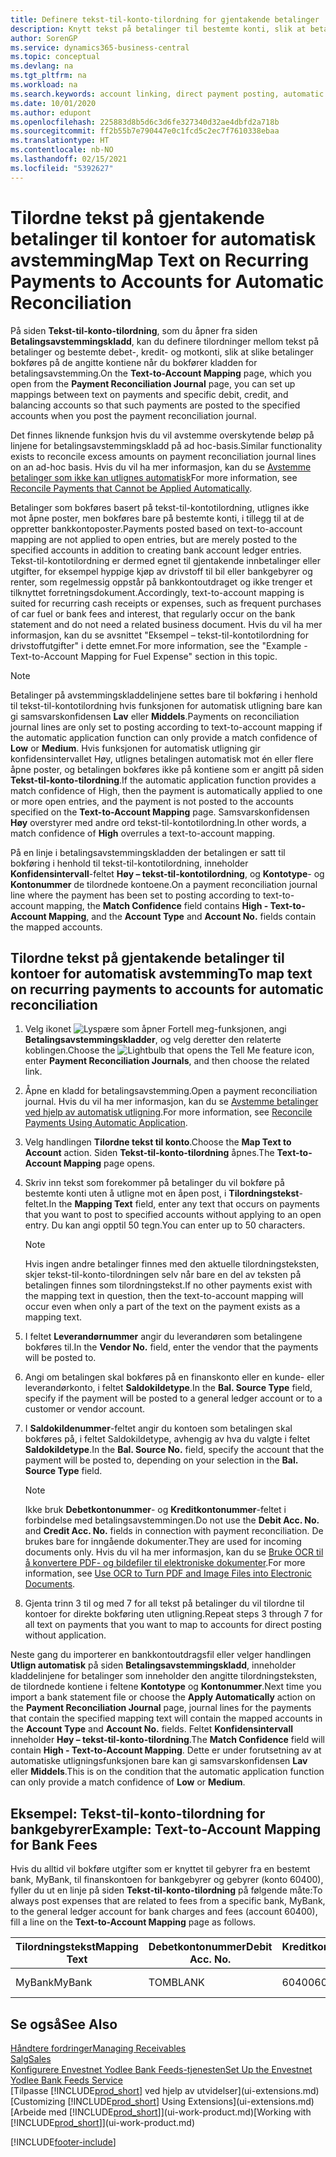 ```yaml
---
title: Definere tekst-til-konto-tilordning for gjentakende betalinger | Microsoft-dokumentasjon
description: Knytt tekst på betalinger til bestemte konti, slik at betalinger bokføres på kontiene når du bokfører betalingsavstemmingskladden.
author: SorenGP
ms.service: dynamics365-business-central
ms.topic: conceptual
ms.devlang: na
ms.tgt_pltfrm: na
ms.workload: na
ms.search.keywords: account linking, direct payment posting, automatic payment processing, reconcile payment, recurring expense, recurring cash receipt
ms.date: 10/01/2020
ms.author: edupont
ms.openlocfilehash: 225883d8b5d6c3d6fe327340d32ae4dbfd2a718b
ms.sourcegitcommit: ff2b55b7e790447e0c1fcd5c2ec7f7610338ebaa
ms.translationtype: HT
ms.contentlocale: nb-NO
ms.lasthandoff: 02/15/2021
ms.locfileid: "5392627"
---
```

# <a name="map-text-on-recurring-payments-to-accounts-for-automatic-reconciliation"></a><span data-ttu-id="39462-103">Tilordne tekst på gjentakende betalinger til kontoer for automatisk avstemming</span><span class="sxs-lookup"><span data-stu-id="39462-103">Map Text on Recurring Payments to Accounts for Automatic Reconciliation</span></span>
<span data-ttu-id="39462-104">På siden **Tekst-til-konto-tilordning**, som du åpner fra siden **Betalingsavstemmingskladd**, kan du definere tilordninger mellom tekst på betalinger og bestemte debet-, kredit- og motkonti, slik at slike betalinger bokføres på de angitte kontiene når du bokfører kladden for betalingsavstemming.</span><span class="sxs-lookup"><span data-stu-id="39462-104">On the **Text-to-Account Mapping** page, which you open from the **Payment Reconciliation Journal** page, you can set up mappings between text on payments and specific debit, credit, and balancing accounts so that such payments are posted to the specified accounts when you post the payment reconciliation journal.</span></span>

<span data-ttu-id="39462-105">Det finnes liknende funksjon hvis du vil avstemme overskytende beløp på linjene for betalingsavstemmingskladd på ad hoc-basis.</span><span class="sxs-lookup"><span data-stu-id="39462-105">Similar functionality exists to reconcile excess amounts on payment reconciliation journal lines on an ad-hoc basis.</span></span> <span data-ttu-id="39462-106">Hvis du vil ha mer informasjon, kan du se [Avstemme betalinger som ikke kan utlignes automatisk](receivables-how-reconcile-payments-cannot-apply-auto.md)</span><span class="sxs-lookup"><span data-stu-id="39462-106">For more information, see [Reconcile Payments that Cannot be Applied Automatically](receivables-how-reconcile-payments-cannot-apply-auto.md).</span></span>

<span data-ttu-id="39462-107">Betalinger som bokføres basert på tekst-til-kontotilordning, utlignes ikke mot åpne poster, men bokføres bare på bestemte konti, i tillegg til at de oppretter bankkontoposter.</span><span class="sxs-lookup"><span data-stu-id="39462-107">Payments posted based on text-to-account mapping are not applied to open entries, but are merely posted to the specified accounts in addition to creating bank account ledger entries.</span></span> <span data-ttu-id="39462-108">Tekst-til-kontotilordning er dermed egnet til gjentakende innbetalinger eller utgifter, for eksempel hyppige kjøp av drivstoff til bil eller bankgebyrer og renter, som regelmessig oppstår på bankkontoutdraget og ikke trenger et tilknyttet forretningsdokument.</span><span class="sxs-lookup"><span data-stu-id="39462-108">Accordingly, text-to-account mapping is suited for recurring cash receipts or expenses, such as frequent purchases of car fuel or bank fees and interest, that regularly occur on the bank statement and do not need a related business document.</span></span> <span data-ttu-id="39462-109">Hvis du vil ha mer informasjon, kan du se avsnittet "Eksempel – tekst-til-kontotilordning for drivstoffutgifter" i dette emnet.</span><span class="sxs-lookup"><span data-stu-id="39462-109">For more information, see the "Example - Text-to-Account Mapping for Fuel Expense" section in this topic.</span></span>

> [!NOTE]  
>   <span data-ttu-id="39462-110">Betalinger på avstemmingskladdelinjene settes bare til bokføring i henhold til tekst-til-kontotilordning hvis funksjonen for automatisk utligning bare kan gi samsvarskonfidensen **Lav** eller **Middels**.</span><span class="sxs-lookup"><span data-stu-id="39462-110">Payments on reconciliation journal lines are only set to posting according to text-to-account mapping if the automatic application function can only provide a match confidence of **Low** or **Medium**.</span></span> <span data-ttu-id="39462-111">Hvis funksjonen for automatisk utligning gir konfidensintervallet Høy, utlignes betalingen automatisk mot én eller flere åpne poster, og betalingen bokføres ikke på kontiene som er angitt på siden **Tekst-til-konto-tilordning**.</span><span class="sxs-lookup"><span data-stu-id="39462-111">If the automatic application function provides a match confidence of High, then the payment is automatically applied to one or more open entries, and the payment is not posted to the accounts specified on the **Text-to-Account Mapping** page.</span></span> <span data-ttu-id="39462-112">Samsvarskonfidensen **Høy** overstyrer med andre ord tekst-til-kontotilordning.</span><span class="sxs-lookup"><span data-stu-id="39462-112">In other words, a match confidence of **High** overrules a text-to-account mapping.</span></span>

<span data-ttu-id="39462-113">På en linje i betalingsavstemmingskladden der betalingen er satt til bokføring i henhold til tekst-til-kontotilordning, inneholder **Konfidensintervall**-feltet **Høy – tekst-til-kontotilordning**, og **Kontotype**- og **Kontonummer** de tilordnede kontoene.</span><span class="sxs-lookup"><span data-stu-id="39462-113">On a payment reconciliation journal line where the payment has been set to posting according to text-to-account mapping, the **Match Confidence** field contains **High - Text-to-Account Mapping**, and the **Account Type** and **Account No.** fields contain the mapped accounts.</span></span>

## <a name="to-map-text-on-recurring-payments-to-accounts-for-automatic-reconciliation"></a><span data-ttu-id="39462-114">Tilordne tekst på gjentakende betalinger til kontoer for automatisk avstemming</span><span class="sxs-lookup"><span data-stu-id="39462-114">To map text on recurring payments to accounts for automatic reconciliation</span></span>
1. <span data-ttu-id="39462-115">Velg ikonet ![Lyspære som åpner Fortell meg-funksjonen](media/ui-search/search_small.png "Fortell hva du vil gjøre"), angi **Betalingsavstemmingskladder**, og velg deretter den relaterte koblingen.</span><span class="sxs-lookup"><span data-stu-id="39462-115">Choose the ![Lightbulb that opens the Tell Me feature](media/ui-search/search_small.png "Tell me what you want to do") icon, enter **Payment Reconciliation Journals**, and then choose the related link.</span></span>
2. <span data-ttu-id="39462-116">Åpne en kladd for betalingsavstemming.</span><span class="sxs-lookup"><span data-stu-id="39462-116">Open a payment reconciliation journal.</span></span> <span data-ttu-id="39462-117">Hvis du vil ha mer informasjon, kan du se [Avstemme betalinger ved hjelp av automatisk utligning](receivables-how-reconcile-payments-auto-application.md).</span><span class="sxs-lookup"><span data-stu-id="39462-117">For more information, see [Reconcile Payments Using Automatic Application](receivables-how-reconcile-payments-auto-application.md).</span></span>
3. <span data-ttu-id="39462-118">Velg handlingen **Tilordne tekst til konto**.</span><span class="sxs-lookup"><span data-stu-id="39462-118">Choose the **Map Text to Account** action.</span></span> <span data-ttu-id="39462-119">Siden **Tekst-til-konto-tilordning** åpnes.</span><span class="sxs-lookup"><span data-stu-id="39462-119">The **Text-to-Account Mapping** page opens.</span></span>
4. <span data-ttu-id="39462-120">Skriv inn tekst som forekommer på betalinger du vil bokføre på bestemte konti uten å utligne mot en åpen post, i **Tilordningstekst**-feltet.</span><span class="sxs-lookup"><span data-stu-id="39462-120">In the **Mapping Text** field, enter any text that occurs on payments that you want to post to specified accounts without applying to an open entry.</span></span> <span data-ttu-id="39462-121">Du kan angi opptil 50 tegn.</span><span class="sxs-lookup"><span data-stu-id="39462-121">You can enter up to 50 characters.</span></span>

    > [!NOTE]  
    >   <span data-ttu-id="39462-122">Hvis ingen andre betalinger finnes med den aktuelle tilordningsteksten, skjer tekst-til-konto-tilordningen selv når bare en del av teksten på betalingen finnes som tilordningstekst.</span><span class="sxs-lookup"><span data-stu-id="39462-122">If no other payments exist with the mapping text in question, then the text-to-account mapping will occur even when only a part of the text on the payment exists as a mapping text.</span></span>
5. <span data-ttu-id="39462-123">I feltet **Leverandørnummer** angir du leverandøren som betalingene bokføres til.</span><span class="sxs-lookup"><span data-stu-id="39462-123">In the **Vendor No.** field, enter the vendor that the payments will be posted to.</span></span>
6. <span data-ttu-id="39462-124">Angi om betalingen skal bokføres på en finanskonto eller en kunde- eller leverandørkonto, i feltet **Saldokildetype**.</span><span class="sxs-lookup"><span data-stu-id="39462-124">In the **Bal. Source Type** field, specify if the payment will be posted to a general ledger account or to a customer or vendor account.</span></span>
7. <span data-ttu-id="39462-125">I **Saldokildenummer**-feltet angir du kontoen som betalingen skal bokføres på, i feltet Saldokildetype, avhengig av hva du valgte i feltet **Saldokildetype**.</span><span class="sxs-lookup"><span data-stu-id="39462-125">In the **Bal. Source No.** field, specify the account that the payment will be posted to, depending on your selection in the **Bal. Source Type** field.</span></span>

    > [!NOTE]
    > <span data-ttu-id="39462-126">Ikke bruk **Debetkontonummer**- og **Kreditkontonummer**-feltet i forbindelse med betalingsavstemmingen.</span><span class="sxs-lookup"><span data-stu-id="39462-126">Do not use the **Debit Acc. No.** and **Credit Acc. No.** fields in connection with payment reconciliation.</span></span> <span data-ttu-id="39462-127">De brukes bare for inngående dokumenter.</span><span class="sxs-lookup"><span data-stu-id="39462-127">They are used for incoming documents only.</span></span> <span data-ttu-id="39462-128">Hvis du vil ha mer informasjon, kan du se [Bruke OCR til å konvertere PDF- og bildefiler til elektroniske dokumenter](across-how-use-ocr-pdf-images-files.md).</span><span class="sxs-lookup"><span data-stu-id="39462-128">For more information, see [Use OCR to Turn PDF and Image Files into Electronic Documents](across-how-use-ocr-pdf-images-files.md).</span></span>

8. <span data-ttu-id="39462-129">Gjenta trinn 3 til og med 7 for all tekst på betalinger du vil tilordne til kontoer for direkte bokføring uten utligning.</span><span class="sxs-lookup"><span data-stu-id="39462-129">Repeat steps 3 through 7 for all text on payments that you want to map to accounts for direct posting without application.</span></span>

<span data-ttu-id="39462-130">Neste gang du importerer en bankkontoutdragsfil eller velger handlingen **Utlign automatisk** på siden **Betalingsavstemmingskladd**, inneholder kladdelinjene for betalinger som inneholder den angitte tilordningsteksten, de tilordnede kontiene i feltene **Kontotype** og **Kontonummer**.</span><span class="sxs-lookup"><span data-stu-id="39462-130">Next time you import a bank statement file or choose the **Apply Automatically** action on the **Payment Reconciliation Journal** page, journal lines for the payments that contain the specified mapping text will contain the mapped accounts in the **Account Type** and **Account No.** fields.</span></span> <span data-ttu-id="39462-131">Feltet **Konfidensintervall** inneholder **Høy – tekst-til-konto-tilordning**.</span><span class="sxs-lookup"><span data-stu-id="39462-131">The **Match Confidence** field will contain **High - Text-to-Account Mapping**.</span></span> <span data-ttu-id="39462-132">Dette er under forutsetning av at automatiske utligningsfunksjonen bare kan gi samsvarskonfidensen **Lav** eller **Middels**.</span><span class="sxs-lookup"><span data-stu-id="39462-132">This is on the condition that the automatic application function can only provide a match confidence of **Low** or **Medium**.</span></span>

## <a name="example-text-to-account-mapping-for-bank-fees"></a><span data-ttu-id="39462-133">Eksempel: Tekst-til-konto-tilordning for bankgebyrer</span><span class="sxs-lookup"><span data-stu-id="39462-133">Example: Text-to-Account Mapping for Bank Fees</span></span>

<span data-ttu-id="39462-134">Hvis du alltid vil bokføre utgifter som er knyttet til gebyrer fra en bestemt bank, MyBank, til finanskontoen for bankgebyrer og gebyrer (konto 60400), fyller du ut en linje på siden **Tekst-til-konto-tilordning** på følgende måte:</span><span class="sxs-lookup"><span data-stu-id="39462-134">To always post expenses that are related to fees from a specific bank, MyBank, to the general ledger account for bank charges and fees (account 60400), fill a line on the **Text-to-Account Mapping** page as follows.</span></span>

| <span data-ttu-id="39462-135">Tilordningstekst</span><span class="sxs-lookup"><span data-stu-id="39462-135">Mapping Text</span></span> | <span data-ttu-id="39462-136">Debetkontonummer</span><span class="sxs-lookup"><span data-stu-id="39462-136">Debit Acc. No.</span></span> | <span data-ttu-id="39462-137">Kreditkontonummer</span><span class="sxs-lookup"><span data-stu-id="39462-137">Credit Acc. No.</span></span> | <span data-ttu-id="39462-138">Saldokildetype</span><span class="sxs-lookup"><span data-stu-id="39462-138">Bal. Source Type</span></span> | <span data-ttu-id="39462-139">Saldokildenummer</span><span class="sxs-lookup"><span data-stu-id="39462-139">Bal. Source No.</span></span> |
| --- | --- | --- | --- | --- |
| <span data-ttu-id="39462-140">MyBank</span><span class="sxs-lookup"><span data-stu-id="39462-140">MyBank</span></span> |<span data-ttu-id="39462-141">TOM</span><span class="sxs-lookup"><span data-stu-id="39462-141">BLANK</span></span> |<span data-ttu-id="39462-142">60400</span><span class="sxs-lookup"><span data-stu-id="39462-142">60400</span></span>|<span data-ttu-id="39462-143">Finanskonto</span><span class="sxs-lookup"><span data-stu-id="39462-143">G/L Account</span></span> |<span data-ttu-id="39462-144">TOM</span><span class="sxs-lookup"><span data-stu-id="39462-144">BLANK</span></span> |

## <a name="see-also"></a><span data-ttu-id="39462-145">Se også</span><span class="sxs-lookup"><span data-stu-id="39462-145">See Also</span></span>

[<span data-ttu-id="39462-146">Håndtere fordringer</span><span class="sxs-lookup"><span data-stu-id="39462-146">Managing Receivables</span></span>](receivables-manage-receivables.md)  
[<span data-ttu-id="39462-147">Salg</span><span class="sxs-lookup"><span data-stu-id="39462-147">Sales</span></span>](sales-manage-sales.md)  
[<span data-ttu-id="39462-148">Konfigurere Envestnet Yodlee Bank Feeds-tjenesten</span><span class="sxs-lookup"><span data-stu-id="39462-148">Set Up the Envestnet Yodlee Bank Feeds Service</span></span>](bank-how-setup-bank-statement-service.md)  
<span data-ttu-id="39462-149">[Tilpasse [!INCLUDE[prod_short](includes/prod_short.md)] ved hjelp av utvidelser](ui-extensions.md)</span><span class="sxs-lookup"><span data-stu-id="39462-149">[Customizing [!INCLUDE[prod_short](includes/prod_short.md)] Using Extensions](ui-extensions.md)</span></span>  
<span data-ttu-id="39462-150">[Arbeide med [!INCLUDE[prod_short](includes/prod_short.md)]](ui-work-product.md)</span><span class="sxs-lookup"><span data-stu-id="39462-150">[Working with [!INCLUDE[prod_short](includes/prod_short.md)]](ui-work-product.md)</span></span>


[!INCLUDE[footer-include](includes/footer-banner.md)]